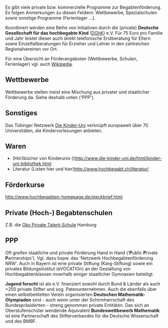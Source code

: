 Es gibt viele private bzw. kommerzielle Programme zur Begabtenförderung. Es folgen Anmerkungen zu diesen Feldern: Wettbewerbe, Spezialschulen sowie sonstige Programme (Ferienlager ...).

Koordiniert werden eine Reihe von Initiativen durch die (private) **Deutsche Gesellschaft für das hochbegabte Kind** ([DGhK](http://www.dghk.de/)) e.V. Für 75 Euro pro Familie und Jahr leistet dieser auch direkt telefonische Erstberatung für Eltern sowie Einzelfallberatungen für Erzieher und Lehrer in den zahlreichen Regionalvereinen vor Ort.

Für eine Übersicht an Förderangeboten (Wettbewerbe, Schulen, Ferienlager) vgl. auch [Wikipedia](https://de.wikipedia.org/wiki/Begabtenf%C3%B6rderung#Begabtenf.C3.B6rderung_f.C3.BCr_Sch.C3.BCler_in_Deutschland).

## Wettbewerbe
Wettbewerbe stellen meist eine Mischung aus privater und staatlicher Förderung da. Siehe deshalb unten ('PPP').

## Sonstiges
Das Tübinger Netzwerk [Die Kinder-Uni](http://www.die-kinder-uni.de/html/vorlesungsverzeichnis.html) verknüpft europaweit über 70 Universitäten, die Kindervorlesungen anbieten.

## Waren
- (Hör)bücher von Kinderunis ()http://www.die-kinder-uni.de/html/kinder-uni-bibliothek.html
- Literatur (Listen hier und hier)http://www.hochbegabt.ch/literatur/

## Förderkurse
http://www.hochbegabten-homepage.de/steckbrief.html
 
## Private (Hoch-) Begabtenschulen
Z.B. die [Oko Private Talent-Schule]() Hamburg

## PPP
Oft greifen staatliche und private Förderung Hand in Hand ('**P**ublic **P**rivate **P**artnerships'). Vgl. dazu bspw. das 'Netzwerk Hochbegabtenförderung NRW'. Auch in Bayern ist eine private Stiftung (Karg-Stiftung) sowie ein privates Bildungsinstitut (eVOCATIOn) an der Gestaltung von Hochbegabtenklassen innerhalb einiger staatlicher Gymnasien beteiligt.


**Jugend forscht** ist als e.V. finanziert sowohl durch Bund & Länder als auch >250 private Stifter und sog. Patenunternehmen. Auch die ebenfalls über einen selbstbetitelten Verein organisierten **Deutschen Mathematik-Olympiaden** sind - auch wenn unter der Schirmherrschaft des Bundespräsidenten - streng genommen private Entitäten. Das sich an Oberstufenschüler wendende Äquivalent **Bundeswettbewerb Mathematik** ist eine Partnerschaft des Stifterverbandes für die Deutsche Wissenschaft und des BMBF.
